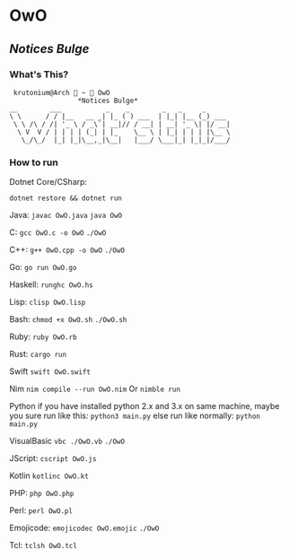 # OwO

## _Notices Bulge_

### What's This?

```
 krutonium@Arch  ~  OwO
                 *Notices Bulge*
__        ___           _    _        _   _     _
\ \      / / |__   __ _| |_ ( ) ___  | |_| |__ (_) ___
 \ \ /\ / /| '_ \ / _\`| __|// / __| | __| '_ \| |/ __|
  \ V  V / | | | | (_| | |_    \__ \ | |_| | | | |\__ \
   \_/\_/  |_| |_|\__,_|\__|   |___/ \___|_| |_|_|/___/
```

### How to run

Dotnet Core/CSharp:

`dotnet restore && dotnet run`

Java:
`javac OwO.java`
`java OwO`

C:
`gcc OwO.c -o OwO`
`./OwO`

C++:
`g++ OwO.cpp -o OwO`
`./OwO`

Go:
`go run OwO.go`

Haskell:
`runghc OwO.hs`

Lisp:
`clisp OwO.lisp`

Bash:
`chmod +x OwO.sh`
`./OwO.sh`

Ruby:
`ruby OwO.rb`

Rust:
`cargo run`

Swift
`swift OwO.swift`

Nim
`nim compile --run OwO.nim`
Or `nimble run`

Python
if you have installed python 2.x and 3.x on same machine, maybe you sure run like this:
  `python3 main.py`
else run like normally:
  `python main.py`

VisualBasic
`vbc ./OwO.vb`
`./OwO`

JScript: `cscript OwO.js`

Kotlin
`kotlinc OwO.kt`

PHP:
`php OwO.php`

Perl:
`perl OwO.pl`

Emojicode:
`emojicodec OwO.emojic`
`./OwO`

Tcl:
`tclsh OwO.tcl`